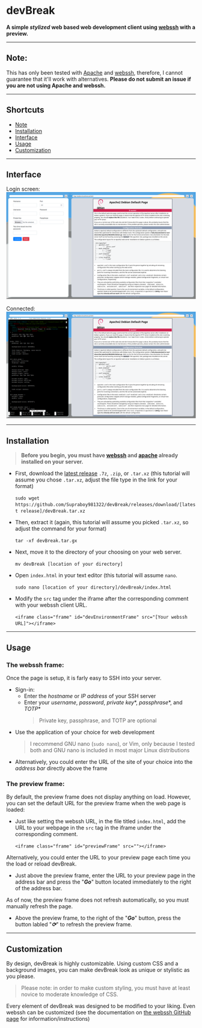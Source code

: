 # devBreak
**A simple _stylized_ web based web development client using [webssh](https://github.com/huashengdun/webssh/) with a preview.**

---
## Note:

This has only been tested with [Apache](https://httpd.apache.org/) and [webssh](https://github.com/huashengdun/webssh/), therefore, I cannot guarantee that it'll work with alternatives. **Please do not submit an issue if you are not using Apache and webssh.**

---
## Shortcuts

- [Note](#note)
- [Installation](#installation)
- [Interface](#interface)
- [Usage](#usage)
- [Customization](#customization)

---
## Interface

Login screen:
![Not connected screenshot](/img/logged-out.png)

Connected:
![Connected screenshot](/img/connected.png)

---
## Installation
>**Before you begin, you must have [webssh](https://github.com/huashengdun/webssh/) and [apache](https://httpd.apache.org/) already installed on your server.**

- First, download the [latest release](https://github.com/Supraboy981322/devBreak/releases) `.7z`, `.zip`, or `.tar.xz` (this tutorial will assume you chose `.tar.xz`, adjust the file type in the link for your format)

  `sudo wget https://github.com/Supraboy981322/devBreak/releases/download/[latest release]/devBreak.tar.xz`

- Then, extract it (again, this tutorial will assume you picked `.tar.xz`, so adjust the command for your format)

  `tar -xf devBreak.tar.gx`

- Next, move it to the directory of your choosing on your web server.

  `mv devBreak [location of your directory]`

- Open `index.html` in your text editor (this tutorial will assume `nano`. 

  `sudo nano [location of your directory]/devBreak/index.html`

- Modify the `src` tag under the iframe after the corresponding comment with your webssh client URL.

  `<iframe class="frame" id="devEnvironmentFrame" src="[Your webssh URL]"></iframe>`
  
---
## Usage

### The webssh frame:

Once the page is setup, it is farly easy to SSH into your server. 

- Sign-in:
  * Enter the *hostname* or *IP address* of your SSH server
  * Enter your *username*, *password*, *private key*\*, *passphrase*\*, and *TOTP*\*
    >Private key, passphrase, and TOTP are optional
- Use the application of your choice for web development
  > I recommend GNU nano (`sudo nano`), or Vim, only because I tested both and GNU nano is included in most major Linux distributions
- Alternatively, you could enter the URL of the site of your choice into the *address bar* directly above the frame

### The preview frame:

By default, the preview frame does not display anything on load. However, you can set the default URL for the preview frame when the web page is loaded:

- Just like setting the webssh URL, in the file titled `index.html`, add the URL to your webpage in the `src` tag in the iframe under the corresponding comment.
  
  `<iframe class="frame" id="previewFrame" src=""></iframe>`

Alternatively, you could enter the URL to your preview page each time you the load or reload devBreak.

  - Just above the preview frame, enter the URL to your preview page in the address bar and press the "***Go***"  button located immediately to the right of the address bar.

As of now, the preview frame does not refresh automatically, so you must manually refresh the page.

  - Above the preview frame, to the right of the "***Go***" button, press the button labled "***&#x27F3;***" to refresh the preview frame.

---
## Customization

By design, devBreak is highly customizable. Using custom CSS and a background images, you can make devBreak look as unique or stylistic as you please.

>Please note: in order to make custom styling, you must have at least novice to moderate knowledge of CSS.

Every element of devBreak was designed to be modified to your liking. Even webssh can be customized (see the documentation on [the webssh GitHub page](https://github.com/huashengdun/webssh/) for information/instructions)